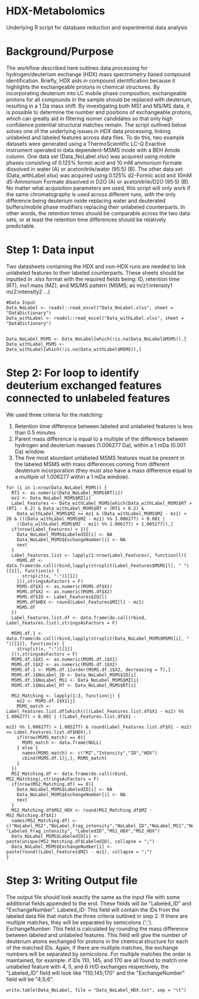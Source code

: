 # HDX-Metabolomics
Underlying R script for database reduction and experimental data analysis

# Background/Purpose
The workflow described here outlines data processing for hydrogen/deuterium exchange (HDX) mass spectrometry based compound identification. Briefly, HDX aids in compound identification because it highlights the exchangeable protons in chemical structures. By incorporating deuterium into LC mobile phase composition, exchangeable protons for all compounds in the sample should be replaced with deuterium, resulting in a 1 Da mass shift. By investigating both MS1 and MS/MS data, it is possible to determine the number and positions of exchangeable protons, which can greatly aid in filtering isomer candidates so that only high confidence potential structural matches remain. 
The script outlined below solves one of the underlying issues in HDX data processing, linking unlabeled and labeled features across data files. To do this, two example datasets were generated using a ThermoScientific LC-Q Exactive instrument operated in data dependent-MSMS mode with a BEH Amide column. One data set (Data_NoLabel.xlsx) was acquired using mobile phases consisting of 0.125% formic acid and 10 mM ammonium formate dissolved in water (A) or acetonitrile/water (95:5) (B). The other data set (Data_withLabel.xlsx) was acquired using 0.125% d2-Formic acid and 10mM d5-Ammonium Formate dissolved in D2O (A) or acetonitrile/D2O (95:5) (B). No matter what acquisition parameters are used, this script will only work if the same chromatography is used across different runs, with the only difference being deuterium oxide replacing water and deuterated buffers/mobile phase modifiers replacing their unlabeled counterparts. In other words, the retention times should be comparable across the two data sets, or at least the retention time differences should be relatively predictable.

# Step 1: Data input
Two datasheets containing the HDX and non-HDX runs are needed to link unlabeled features to their labeled counterparts.
These sheets should be inputted in .xlsx format with the required fields being: ID, retention time (RT), ms1 mass (MZ), and MS/MS pattern (MSMS; as m/z1:intensity1 mz2:intensity2 ...)
```
#Data Input
Data_NoLabel <- readxl::read_excel("Data_NoLabel.xlsx", sheet = "DataDictionary")
Data_withLabel <- readxl::read_excel("Data_withLabel.xlsx", sheet = "DataDictionary")


Data_NoLabel_MSMS <- Data_NoLabel[which(!is.na(Data_NoLabel$MSMS)),]
Data_withLabel_MSMS <- Data_withLabel[which(!is.na(Data_withLabel$MSMS)),]
```

# Step 2: For loop to identify deuterium exchanged features connected to unlabeled features
We used three criteria for the matching:
1. Retention time difference between labeled and unlabeled features is less than 0.5 minutes
2. Parent mass difference is equal to a multiple of the difference between hydrogen and deuterium masses (1.006277 Da), within a 1 mDa (0.001 Da) window.
3. The five most abundant unlabeled MSMS features must be present in the labeled MSMS with mass differences coming from different deuterium incorporation (they must also have a mass difference equal to a multiple of 1.006277 within a 1 mDa window).
```
for (i in 1:nrow(Data_NoLabel_MSMS)) {
  RT1 <- as.numeric(Data_NoLabel_MSMS$RT[i])
  mz1 <- Data_NoLabel_MSMS$MZ[i]
  Label_Features <- Data_withLabel_MSMS[which(Data_withLabel_MSMS$RT > (RT1 - 0.2) & Data_withLabel_MSMS$RT < (RT1 + 0.2) & 
    Data_withLabel_MSMS$MZ >= mz1 & (Data_withLabel_MSMS$MZ - mz1) < 20 & (((Data_withLabel_MSMS$MZ - mz1) %% 1.006277) < 0.001 |
    ((Data_withLabel_MSMS$MZ - mz1) %% 1.006277) > 1.005277)),]
  if(nrow(Label_Features) < 1){
    Data_NoLabel_MSMS$LabeledID[i] <- NA
    Data_NoLabel_MSMS$ExchangeNumber[i] <- NA
    next
  }
  Label_Features.list <- lapply(1:nrow(Label_Features), function(l){
    MSMS.df <- data.frame(do.call(rbind,lapply(strsplit(Label_Features$MSMS[l], " ")[[1]], function(x) {
      strsplit(x, ":")[[1]]
    })),stringsAsFactors = F)
    MSMS.df$X1 <- as.numeric(MSMS.df$X1)
    MSMS.df$X2 <- as.numeric(MSMS.df$X2)
    MSMS.df$ID <- Label_Features$ID[l]
    MSMS.df$HDX <- round(Label_Features$MZ[l] - mz1)
    MSMS.df
  })
  Label_Features.list.df <- data.frame(do.call(rbind, Label_Features.list),stringsAsFactors = F)
  
  MSMS.df.1 <- data.frame(do.call(rbind,lapply(strsplit(Data_NoLabel_MSMS$MSMS[i], " ")[[1]], function(x) {
    strsplit(x, ":")[[1]]
  })),stringsAsFactors = F)
  MSMS.df.1$X1 <- as.numeric(MSMS.df.1$X1)
  MSMS.df.1$X2 <- as.numeric(MSMS.df.1$X2)
  MSMS.df.1 <- MSMS.df.1[order(MSMS.df.1$X2, decreasing = T),]
  MSMS.df.1$NoLabel_ID <- Data_NoLabel_MSMS$ID[i]
  MSMS.df.1$NoLabel_MS1 <- Data_NoLabel_MSMS$MZ[i]
  MSMS.df.1$NoLabel_RT <- Data_NoLabel_MSMS$RT[i]
  
  MS2_Matching <- lapply(1:3, function(j) {
    mz2 <- MSMS.df.1$X1[j]
    MSMS_match <- Label_Features.list.df[which((((Label_Features.list.df$X1 - mz2) %% 1.006277) < 0.001 | ((Label_Features.list.df$X1 - 
                                                                                                              mz2) %% 1.006277) > 1.005277) & round(Label_Features.list.df$X1 - mz2) <= Label_Features.list.df$HDX),]
    if(nrow(MSMS_match) == 0){
      MSMS_match <- data.frame(NULL)
    } else {
      names(MSMS_match) <- c("MZ","Intensity","ID","HDX")
      cbind(MSMS.df.1[j,], MSMS_match)
    }
  })
  MS2_Matching.df <- data.frame(do.call(rbind, MS2_Matching),stringsAsFactors = F)
  if(nrow(MS2_Matching.df) == 0){
    Data_NoLabel_MSMS$LabeledID[i] <- NA
    Data_NoLabel_MSMS$ExchangeNumber[i] <- NA
    next
  }
  MS2_Matching.df$MS2_HDX <- round(MS2_Matching.df$MZ - MS2_Matching.df$X1)
  names(MS2_Matching.df) <- c("NoLabel_MS2","NoLabel_Frag_intensity","NoLabel_ID","NoLabel_MS1","NoLabel_RT","Labeled_MS2", "Labeled_Frag_intensity", "LabeledID","MS1_HDX","MS2_HDX")
  Data_NoLabel_MSMS$LabeledID[i] <- paste(unique(MS2_Matching.df$LabeledID), collapse = ";")
  Data_NoLabel_MSMS$ExchangeNumber[i] <- paste(round((Label_Features$MZ) - mz1), collapse = ";")
}
```
# Step 3: Writing Output file
The output file should look exactly the same as the input file with some additional fields appended to the end. These fields will be "Labeled_ID" and "ExchangeNumber".
Labeled_ID: This field will contain the IDs from the labeled data file that match the three criteria outlined in step 2. If there are multiple matches, they will be separated by semicolons (';').
ExchangeNumber: This field is calculated by rounding the mass difference between labeled and unlabeled features. This field will give the number of deuterium atoms exchanged for protons in the chemical structure for each of the matched IDs. Again, if there are multiple matches, the exchange numbers will be separated by semicolons.
For multiple matches the order is maintained, for example: if IDs 110, 145, and 170 are all found to match one unlabeled feature with 4, 5, and 6 H/D exchanges respectively, the "Labeled_ID" field will look like "110;145;170" and the "ExchangeNumber" field will be "4;5;6".
```
write.table(Data_NoLabel, file = "Data_NoLabel_HDX.txt", sep = "\t")
```
